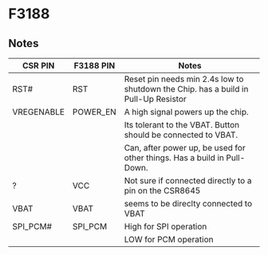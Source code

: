 # F3188

## Notes

| CSR PIN | F3188 PIN | Notes |
| -------- | -------- |-------|
| RST# | RST |Reset pin needs min 2.4s low to shutdown the Chip. has a build in Pull-Up Resistor|
| VREGENABLE | POWER_EN |A high signal powers up the chip.|
|  |  |Its tolerant to the VBAT. Button should be connected to VBAT.|
|  |  |Can, after power up, be used for other things. Has a build in Pull-Down.|
| ? | VCC | Not sure if connected directly to a pin on the CSR8645 |
| VBAT | VBAT | seems to be direclty connected to VBAT |
| SPI_PCM# | SPI_PCM | High for SPI operation|
| | | LOW for PCM operation|
